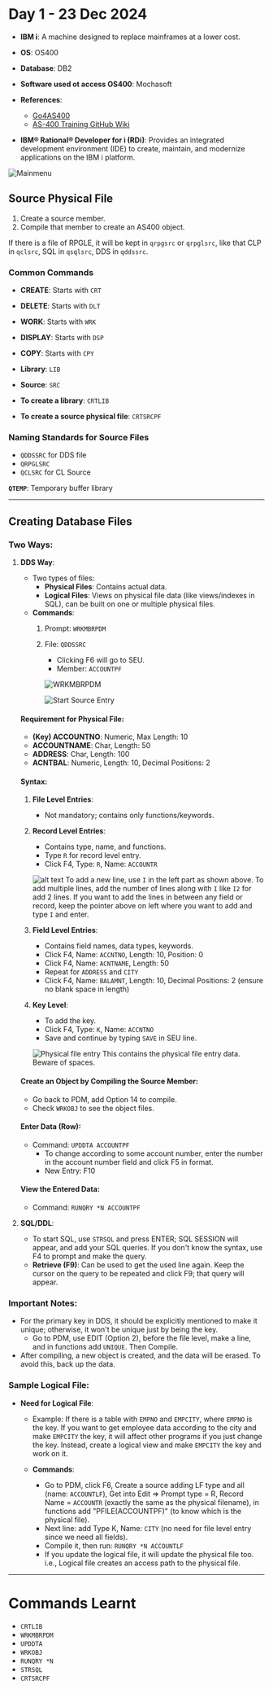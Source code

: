 # Day 1 - 23 Dec 2024

- **IBM i**: A machine designed to replace mainframes at a lower cost.
- **OS**: OS400
- **Database**: DB2
- **Software used ot access OS400**: Mochasoft

- **References**:
  - [Go4AS400](https://www.go4as400.com/)
  - [AS-400 Training GitHub Wiki](https://github.com/skill-at/AS-400-Training/wiki)

- **IBM® Rational® Developer for i (RDi)**: Provides an integrated development environment (IDE) to create, maintain, and modernize applications on the IBM i platform.

![Mainmenu](imgs/Mainmenu.png)

## Source Physical File
1. Create a source member.
2. Compile that member to create an AS400 object.

If there is a file of RPGLE, it will be kept in `qrpgsrc` or `qrpglsrc`, like that CLP in `qclsrc`, SQL in `qsqlsrc`, DDS in `qddssrc`.

### Common Commands
- **CREATE**: Starts with `CRT`
- **DELETE**: Starts with `DLT`
- **WORK**: Starts with `WRK`
- **DISPLAY**: Starts with `DSP`
- **COPY**: Starts with `CPY`
- **Library**: `LIB`
- **Source**: `SRC`

- **To create a library**: `CRTLIB`
- **To create a source physical file**: `CRTSRCPF`


### Naming Standards for Source Files
- `QDDSSRC` for DDS file
- `QRPGLSRC`
- `QCLSRC` for CL Source

**`QTEMP`**: Temporary buffer library

---

## Creating Database Files

### Two Ways:
1. **DDS Way**:
   - Two types of files:
     - **Physical Files**: Contains actual data.
     - **Logical Files**: Views on physical file data (like views/indexes in SQL), can be built on one or multiple physical files.
   - **Commands**:
     1. Prompt: `WRKMBRPDM`
     2. File: `QDDSSRC`
        - Clicking F6 will go to SEU.
        - Member: `ACCOUNTPF`

		![WRKMBRPDM](imgs/wrkmbrpdm.png)

		![Start Source Entry](imgs/strseu.png)


   #### Requirement for Physical File:
   - **(Key) ACCOUNTNO**: Numeric, Max Length: 10
   - **ACCOUNTNAME**: Char, Length: 50
   - **ADDRESS**: Char, Length: 100
   - **ACNTBAL**: Numeric, Length: 10, Decimal Positions: 2

   #### Syntax:
   1. **File Level Entries**:
      - Not mandatory; contains only functions/keywords.
   2. **Record Level Entries**:
      - Contains type, name, and functions.
      - Type `R` for record level entry.
      - Click F4, Type: `R`, Name: `ACCOUNTR`

      ![alt text](imgs/nextline.png)
      To add a new line, use `I` in the left part as shown above. To add multiple lines, add the number of lines along with `I` like `I2` for add 2 lines. If you want to add the lines in between any field or record, keep the pointer above on left where you want to add and type `I` and enter.
   3. **Field Level Entries**:
      - Contains field names, data types, keywords.
      - Click F4, Name: `ACCNTNO`, Length: 10, Position: 0
      - Click F4, Name: `ACNTNAME`, Length: 50
      - Repeat for `ADDRESS` and `CITY`
      - Click F4, Name: `BALAMNT`, Length: 10, Decimal Positions: 2 (ensure no blank space in length)
   4. **Key Level**:
      - To add the key.
      - Click F4, Type: `K`, Name: `ACCNTNO`
      - Save and continue by typing `SAVE` in SEU line.

	  ![Physical file entry](imgs/field_entry.png)
	  This contains the physical file entry data. Beware of spaces.
   
   #### Create an Object by Compiling the Source Member:
   - Go back to PDM, add Option 14 to compile.
   - Check `WRKOBJ` to see the object files.
   
   #### Enter Data (Row):
   - Command: `UPDDTA ACCOUNTPF`
     - To change according to some account number, enter the number in the account number field and click F5 in format.
     - New Entry: F10
   
   #### View the Entered Data:
   - Command: `RUNQRY *N ACCOUNTPF`

2. **SQL/DDL**:
   - To start SQL, use `STRSQL` and press ENTER; SQL SESSION will appear, and add your SQL queries. If you don't know the syntax, use F4 to prompt and make the query.
   - **Retrieve (F9)**: Can be used to get the used line again. Keep the cursor on the query to be repeated and click F9; that query will appear.

### Important Notes:
- For the primary key in DDS, it should be explicitly mentioned to make it unique; otherwise, it won't be unique just by being the key.
  - Go to PDM, use EDIT (Option 2), before the file level, make a line, and in functions add `UNIQUE`. Then Compile.
- After compiling, a new object is created, and the data will be erased. To avoid this, back up the data.

### Sample Logical File:
- **Need for Logical File**:
  - Example: If there is a table with `EMPNO` and `EMPCITY`, where `EMPNO` is the key. If you want to get employee data according to the city and make `EMPCITY` the key, it will affect other programs if you just change the key. Instead, create a logical view and make `EMPCITY` the key and work on it.

  - **Commands**:
    - Go to PDM, click F6, Create a source adding LF type and all (name: `ACCOUNTLF`), Get into Edit => Prompt type = R, Record Name = `ACCOUNTR` (exactly the same as the physical filename), in functions add "PFILE(ACCOUNTPF)" (to know which is the physical file).
    - Next line: add Type K, Name: `CITY` (no need for file level entry since we need all fields).
    - Compile it, then run: `RUNQRY *N ACCOUNTLF`
    - If you update the logical file, it will update the physical file too. i.e., Logical file creates an access path to the physical file.

----------------------------------------------------------------

# Commands Learnt

- `CRTLIB`
- `WRKMBRPDM`
- `UPDDTA`
- `WRKOBJ`
- `RUNQRY *N`
- `STRSQL`
- `CRTSRCPF `
